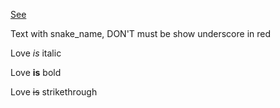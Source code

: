 [See](https://www.markdownguide.org/basic-syntax/)

Text with snake_name, DON'T must be show underscore in red

Love *is* italic

Love **is** bold

Love ~~is~~ strikethrough
